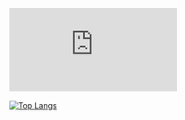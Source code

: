 ![Biological anthropologist, microbe enthusiast, postdoctoral researcher at Clemson University.](https://github.com/aemann01/aemann01/blob/main/banner.pdf)

[![Top Langs](https://github-readme-stats.vercel.app/api/top-langs/?username=aemann01&layout=compact&hide=html,batchfile&theme=algolia&border_radius=20)](https://github.com/aemann01/github-readme-stats)


